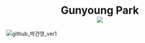 <h1 align="center">Gunyoung Park<br><a href="https://hits.seeyoufarm.com"><img src="https://hits.seeyoufarm.com/api/count/incr/badge.svg?url=https%3A%2F%2Fgithub.com%2FWE-SOPT-29th-Web-Part%2FGunyoung-Park&count_bg=%233D81C8&title_bg=%23555555&icon=github.svg&icon_color=%23FFFFFF&title=hits&edge_flat=true"/></a></h1>

![github_박건영_ver1](https://user-images.githubusercontent.com/24906022/135574927-df5a8dad-4347-4585-970d-729afd288b81.png)
